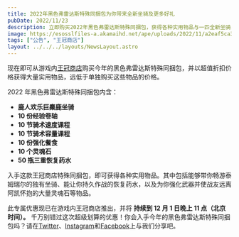 ```yaml
---
title: 2022年黑色弗雷达斯特殊同捆包为你带来全新坐骑及更多好礼
pubDate: 2022/11/23
description: 立即购买2022年黑色弗雷达斯特殊同捆包，获得各种实用物品与一匹全新坐骑！
image: https://esosslfiles-a.akamaihd.net/ape/uploads/2022/11/a2eaf5ca3883d51cba5a6711bcc01a80.jpg
tags: ["公告", "王冠商店"]
layout: ../../../layouts/NewsLayout.astro
---
```


现在即可从游戏内[王冠商店](https://www.elderscrollsonline.com/en-us/crownstore/item/11997?black-fredas-special)购买今年的黑色弗雷达斯特殊同捆包，并以超值折扣价格获得大量实用物品，远低于单独购买这些物品的价格。

2022 年黑色弗雷达斯特殊同捆包内含：

- **鹿人欢乐巨麋鹿坐骑**
- **10 份经验卷轴**
- **10 节骑术速度课程**
- **10 节骑术容量课程**
- **10 份强化餐食**
- **10 个灵魂石**
- **50 瓶三重恢复药水**

入手这款王冠商店特殊同捆包，即可获得各种实用物品。其中包括能够带你畅游泰姆瑞尔的独有坐骑、能让你持久作战的恢复药水，以及为你强化武器并使战友远离阿凯怀抱的大量灵魂石等物品。

此专属优惠现已在游戏内王冠商店推出，并将 **持续到 12 月 1 日晚上 11 点（北京时间）。**
千万别错过这次超级划算的优惠！你会入手今年的黑色弗雷达斯特殊同捆包吗？请在[Twitter](https://twitter.com/TESOnline)、[Instagram](https://www.instagram.com/elderscrollsonline/)和[Facebook](https://www.facebook.com/ElderScrollsOnline)上与我们分享吧。
